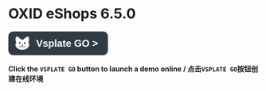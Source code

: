 # OXID eShops 6.5.0

<a href="https://www.vsplate.com/?docker-compose=https://github.com/vsplate/dcenvs/tree/master/oxideshop_ce/6.5.0/dc"><img alt="VSPLATE GO" src="https://raw.githubusercontent.com/vsplate/images/master/vsgo_btn.png" width="200px"></a>

**Click the `VSPLATE GO` button to launch a demo online / 点击`VSPLATE GO`按钮创建在线环境**
